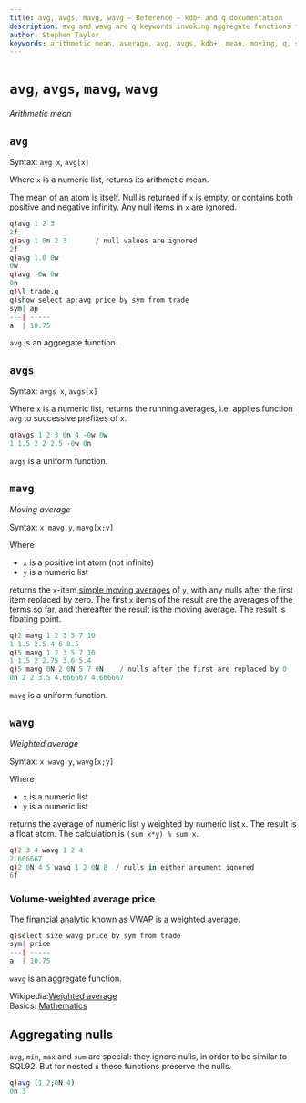 ```yaml
---
title: avg, avgs, mavg, wavg – Reference – kdb+ and q documentation
description: avg and wavg are q keywords invoking aggregate functions for the arithmetic and weighted means of a vector. avgs and mavgs are q keywords that invoke uniform functions that return the cumulative and moving means of a vector.
author: Stephen Taylor
keywords: arithmetic mean, average, avg, avgs, kdb+, mean, moving, q, statistics, volume-weighted average price, vwap, weighted average
---
```

# `avg`, `avgs`, `mavg`, `wavg`





_Arithmetic mean_

## `avg` 

Syntax: `avg x`, `avg[x]`

Where `x` is a numeric list, returns its arithmetic mean. 

The mean of an atom is itself. 
Null is returned if `x` is empty, or contains both positive and negative infinity. Any null items in `x` are ignored.

```q
q)avg 1 2 3
2f
q)avg 1 0n 2 3       / null values are ignored
2f
q)avg 1.0 0w
0w
q)avg -0w 0w
0n
q)\l trade.q
q)show select ap:avg price by sym from trade
sym| ap
---| -----
a  | 10.75
```

`avg` is an aggregate function.



## `avgs` 

Syntax: `avgs x`, `avgs[x]`

Where `x` is a numeric list, returns the running averages, i.e. applies function `avg` to successive prefixes of `x`.

```q
q)avgs 1 2 3 0n 4 -0w 0w
1 1.5 2 2 2.5 -0w 0n
```

`avgs` is a uniform function.


## `mavg`

_Moving average_

Syntax: `x mavg y`, `mavg[x;y]`

Where 

-   `x` is a positive int atom (not infinite)
-   `y` is a numeric list

returns the `x`-item [simple moving averages](https://en.wikipedia.org/wiki/Moving_average#Simple_moving_average) of `y`, with any nulls after the first item replaced by zero. The first `x` items of the result are the averages of the terms so far, and thereafter the result is the moving average. The result is floating point.

```q
q)2 mavg 1 2 3 5 7 10
1 1.5 2.5 4 6 8.5
q)5 mavg 1 2 3 5 7 10
1 1.5 2 2.75 3.6 5.4
q)5 mavg 0N 2 0N 5 7 0N    / nulls after the first are replaced by 0
0n 2 2 3.5 4.666667 4.666667
```

`mavg` is a uniform function. 


## `wavg` 

_Weighted average_

Syntax: `x wavg y`, `wavg[x;y]`

Where 

-   `x` is a numeric list
-   `y` is a numeric list

returns the average of numeric list `y` weighted by numeric list `x`. The result is a float atom. The calculation is `(sum x*y) % sum x`.

```q
q)2 3 4 wavg 1 2 4
2.666667
q)2 0N 4 5 wavg 1 2 0N 8  / nulls in either argument ignored
6f
```


### Volume-weighted average price

The financial analytic known as [VWAP](https://en.wikipedia.org/wiki/Volume-weighted_average_price "Wikipedia") is a weighted average.

```q
q)select size wavg price by sym from trade
sym| price
---| -----
a  | 10.75
```

`wavg` is an aggregate function.



<i class="far fa-hand-point-right"></i>
Wikipedia:[Weighted average](https://en.wikipedia.org/wiki/Weighted_arithmetic_mean)  
Basics: [Mathematics](../basics/math.md)


## Aggregating nulls

`avg`, `min`, `max` and `sum` are special: they ignore nulls, in order to be similar to SQL92.
But for nested `x` these functions preserve the nulls.

```q
q)avg (1 2;0N 4)
0n 3
```
